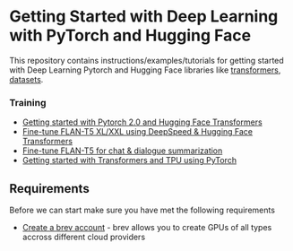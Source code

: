 # Getting Started with Deep Learning with PyTorch and Hugging Face

This repository contains instructions/examples/tutorials for getting started with Deep Learning Pytorch and Hugging Face libraries like [transformers](https://huggingface.co/docs/transformers/index), [datasets](https://huggingface.co/docs/datasets/index).

### Training

* [Getting started with Pytorch 2.0 and Hugging Face Transformers](./training/pytorch-2-0-bert-text-classification.ipynb) 
* [Fine-tune FLAN-T5 XL/XXL using DeepSpeed & Hugging Face Transformers](./training/deepseed-flan-t5-summarization.ipynb) 
* [Fine-tune FLAN-T5 for chat & dialogue summarization](./training/flan-t5-samsum-summarization.ipynb) 
* [Getting started with Transformers and TPU using PyTorch](./training/accelerate-tpu-bert-text-classification.ipynb) 

## Requirements

Before we can start make sure you have met the following requirements

* [Create a brev account](https://console.brev.dev) - brev allows you to create GPUs of all types accross different cloud providers
